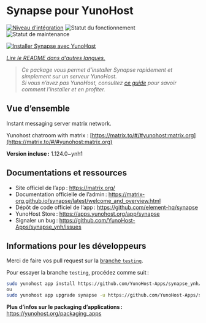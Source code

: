 <!--
Nota bene : ce README est automatiquement généré par <https://github.com/YunoHost/apps/tree/master/tools/readme_generator>
Il NE doit PAS être modifié à la main.
-->

# Synapse pour YunoHost

[![Niveau d’intégration](https://apps.yunohost.org/badge/integration/synapse)](https://ci-apps.yunohost.org/ci/apps/synapse/)
![Statut du fonctionnement](https://apps.yunohost.org/badge/state/synapse)
![Statut de maintenance](https://apps.yunohost.org/badge/maintained/synapse)

[![Installer Synapse avec YunoHost](https://install-app.yunohost.org/install-with-yunohost.svg)](https://install-app.yunohost.org/?app=synapse)

*[Lire le README dans d'autres langues.](./ALL_README.md)*

> *Ce package vous permet d’installer Synapse rapidement et simplement sur un serveur YunoHost.*  
> *Si vous n’avez pas YunoHost, consultez [ce guide](https://yunohost.org/install) pour savoir comment l’installer et en profiter.*

## Vue d’ensemble

Instant messaging server matrix network.

Yunohost chatroom with matrix : [https://matrix.to/#/#yunohost:matrix.org](https://matrix.to/#/#yunohost:matrix.org)


**Version incluse :** 1.124.0~ynh1
## Documentations et ressources

- Site officiel de l’app : <https://matrix.org/>
- Documentation officielle de l’admin : <https://matrix-org.github.io/synapse/latest/welcome_and_overview.html>
- Dépôt de code officiel de l’app : <https://github.com/element-hq/synapse>
- YunoHost Store : <https://apps.yunohost.org/app/synapse>
- Signaler un bug : <https://github.com/YunoHost-Apps/synapse_ynh/issues>

## Informations pour les développeurs

Merci de faire vos pull request sur la [branche `testing`](https://github.com/YunoHost-Apps/synapse_ynh/tree/testing).

Pour essayer la branche `testing`, procédez comme suit :

```bash
sudo yunohost app install https://github.com/YunoHost-Apps/synapse_ynh/tree/testing --debug
ou
sudo yunohost app upgrade synapse -u https://github.com/YunoHost-Apps/synapse_ynh/tree/testing --debug
```

**Plus d’infos sur le packaging d’applications :** <https://yunohost.org/packaging_apps>
